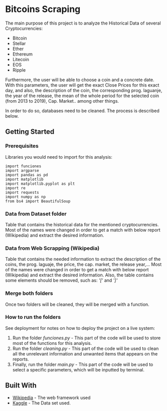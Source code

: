 # Bitcoins Scraping


The main purpose of this project is to analyze the Historical Data of several Cryptocurrencies:

* Bitcoin
* Stellar
* Ether
* Ethereum
* Litecoin
* EOS
* Ripple

Furthermore, the user will be able to choose a coin and a concrete date.
With this parameters, the user will get the exact Close Prices for this exact day, and also, the description of the coin, the corresponding  prog. laguanje,  the year of the release, the mean of the whole period for the selected coin (from 2013 to 2019), Cap. Market.. among other things.

In order to do so, databases need to be cleaned. The process is described below.

## Getting Started

### Prerequisites

Libraries you would need to import for this analysis:

```
import funciones
import argparse
import pandas as pd
import matplotlib
import matplotlib.pyplot as plt
import re
import requests
import numpy as np
from bs4 import BeautifulSoup
```

### Data from Dataset folder

Table that contains the historical data for the mentioned cryptocurrencies.
Most of the names were changed in order to get a match with below report (Wikipedia) and extract the desired information.

### Data from Web Scrapping (Wikipedia)

Table that contains the needed information to extract the description of the coins, the prog. laguaje, the price, the cap. market, the release year,...
Most of the names were changed in order to get a match with below report (Wikipedia) and extract the desired information.
Also, the table contains some elements should be removed, such as: *'['* and *']'*

### Merge both folders

Once two folders will be cleaned, they will be merged with a function.

### How to run the folders

See deployment for notes on how to deploy the project on a live system:

1. Run the folder *funciones.py* - This part of the code will be used to store most of the functions for this analysis.
2. Run the folder *cleaning.py* - This part of the code will be used to clean all the unrelevant information and unwanted items that appears on the reports.
3. Finally, run the folder *main.py* - This part of the code will be used to select a specific parameters, which will be inputted by terminal.


## Built With

* [Wikipedia](https://en.wikipedia.org/wiki/List_of_cryptocurrencies) - The web framework used
* [Kaggle](https://www.kaggle.com/philmohun/cryptocurrency-financial-data) - The Data set used.
